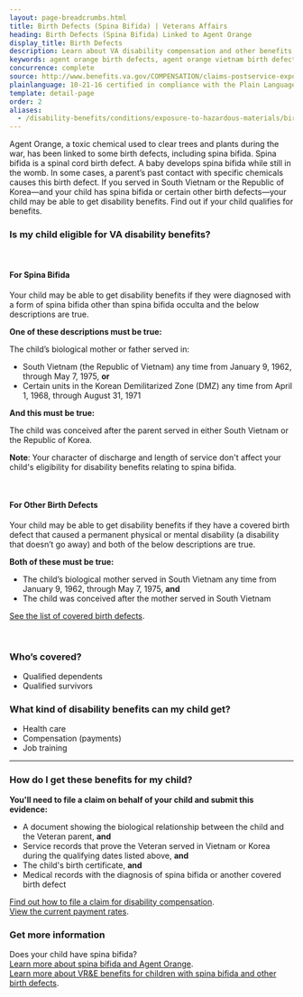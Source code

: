 ```yaml
---
layout: page-breadcrumbs.html
title: Birth Defects (Spina Bifida) | Veterans Affairs 
heading: Birth Defects (Spina Bifida) Linked to Agent Orange
display_title: Birth Defects
description: Learn about VA disability compensation and other benefits for children of Veterans with birth defects related to Agent Orange exposure. If you served in South Vietnam or the Republic of Korea, and your child has spina bifida or certain other birth defects, find out if they qualify for benefits.
keywords: agent orange birth defects, agent orange vietnam birth defects, vietnam war birth defects, spina bifida and agent orange, spina bifida agent orange, agent orange birth defects vietnam, agent orange spina bifida, vietnam birth defects
concurrence: complete
source: http://www.benefits.va.gov/COMPENSATION/claims-postservice-exposures-asbestos.asp
plainlanguage: 10-21-16 certified in compliance with the Plain Language Act
template: detail-page
order: 2
aliases:
  - /disability-benefits/conditions/exposure-to-hazardous-materials/birth-defects/
---
```


<div class="va-introtext">

Agent Orange, a toxic chemical used to clear trees and plants during the war, has been linked to some birth defects, including spina bifida. Spina bifida is a spinal cord birth defect. A baby develops spina bifida while still in the womb. In some cases, a parent’s past contact with specific chemicals causes this birth defect. If you served in South Vietnam or the Republic of Korea—and your child has spina bifida or certain other birth defects—your child may be able to get disability benefits. Find out if your child qualifies for benefits.

</div>


<div class="feature" markdown="1">

### Is my child eligible for VA disability benefits?

<br>

#### For Spina Bifida

Your child may be able to get disability benefits if they were diagnosed with a form of spina bifida other than spina bifida occulta and the below descriptions are true.

**One of these descriptions must be true:**

The child’s biological mother or father served in:

- South Vietnam (the Republic of Vietnam) any time from January 9, 1962, through May 7, 1975, **or**
- Certain units in the Korean Demilitarized Zone (DMZ) any time from April 1, 1968, through August 31, 1971

**And this must be true:**

The child was conceived after the parent served in either South Vietnam or the Republic of Korea.

**Note**: Your character of discharge and length of service don't affect your child's eligibility for disability benefits relating to spina bifida.
 
<br>

#### For Other Birth Defects

Your child may be able to get disability benefits if they have a covered birth defect that caused a permanent physical or mental disability (a disability that doesn’t go away) and both of the below descriptions are true.

**Both of these must be true:**
- The child’s biological mother served in South Vietnam any time from January 9, 1962, through May 7, 1975, **and**
- The child was conceived after the mother served in South Vietnam  

[See the list of covered birth defects](https://www.publichealth.va.gov/exposures/agentorange/birth-defects/children-women-vietnam-vets.asp).

<br>

### Who’s covered?

- Qualified dependents
- Qualified survivors

</div>

### What kind of disability benefits can my child get?

-	Health care
-	Compensation (payments)
-	Job training

--------

### How do I get these benefits for my child?


**You'll need to file a claim on behalf of your child and submit this evidence:**
- A document showing the biological relationship between the child and the Veteran parent, **and**
- Service records that prove the Veteran served in Vietnam or Korea during the qualifying dates listed above, **and**
- The child's birth certificate, **and**
- Medical records with the diagnosis of spina bifida or another covered birth defect

[Find out how to file a claim for disability compensation](/disability/how-to-file-claim).</br>
[View the current payment rates](https://www.benefits.va.gov/compensation/sb2017.asp).

### Get more information 

Does your child have spina bifida? <br>
[Learn more about spina bifida and Agent Orange](https://www.publichealth.va.gov/exposures/agentorange/birth-defects/spina-bifida.asp).<br>
[Learn more about VR&E benefits for children with spina bifida and other birth defects](https://www.benefits.va.gov/VOCREHAB/Ben_for_Children_with_Disabilities_Chapter_18.asp).
